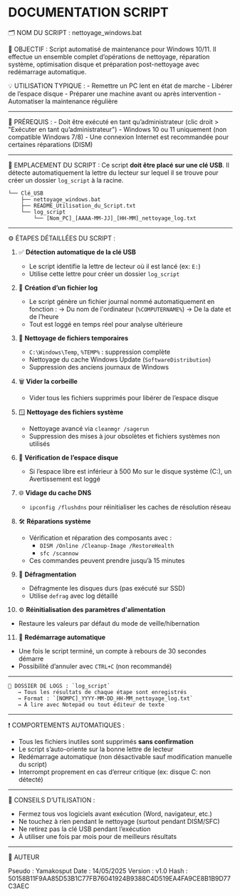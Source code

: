 
DOCUMENTATION SCRIPT
========================================================================================




🗂 NOM DU SCRIPT :
    nettoyage_windows.bat

🔧 OBJECTIF :
    Script automatisé de maintenance pour Windows 10/11. Il effectue un ensemble complet
    d’opérations de nettoyage, réparation système, optimisation disque et préparation
    post-nettoyage avec redémarrage automatique.

💡 UTILISATION TYPIQUE :
    - Remettre un PC lent en état de marche
    - Libérer de l’espace disque
    - Préparer une machine avant ou après intervention
    - Automatiser la maintenance régulière

----------------------------------------------------------------------------------------

🔐 PRÉREQUIS :
    - Doit être exécuté en tant qu’administrateur (clic droit > "Exécuter en tant qu’administrateur")
    - Windows 10 ou 11 uniquement (non compatible Windows 7/8)
    - Une connexion Internet est recommandée pour certaines réparations (DISM)

----------------------------------------------------------------------------------------

📍 EMPLACEMENT DU SCRIPT :
    Ce script **doit être placé sur une clé USB**. Il détecte automatiquement la lettre du
    lecteur sur lequel il se trouve pour créer un dossier `log_script` à la racine.
~~~
└── Clé_USB
    ├── nettoyage_windows.bat
    ├── README_Utilisation_du_Script.txt
    └── log_script
        └── [Nom_PC]_[AAAA-MM-JJ]_[HH-MM]_nettoyage_log.txt
~~~~

----------------------------------------------------------------------------------------

⚙️ ÉTAPES DÉTAILLÉES DU SCRIPT :

1. ✅ **Détection automatique de la clé USB**
   - Le script identifie la lettre de lecteur où il est lancé (ex: `E:`)
   - Utilise cette lettre pour créer un dossier `log_script`

2. 📁 **Création d’un fichier log**
   - Le script génère un fichier journal nommé automatiquement en fonction :
     → Du nom de l'ordinateur (`%COMPUTERNAME%`)
     → De la date et de l’heure
   - Tout est loggé en temps réel pour analyse ultérieure

3. 🧹 **Nettoyage de fichiers temporaires**
   - `C:\Windows\Temp`, `%TEMP%` : suppression complète
   - Nettoyage du cache Windows Update (`SoftwareDistribution`)
   - Suppression des anciens journaux de Windows

4. 🗑️ **Vider la corbeille**
   - Vider tous les fichiers supprimés pour libérer de l’espace disque

5. 🪟 **Nettoyage des fichiers système**
   - Nettoyage avancé via `cleanmgr /sagerun`
   - Suppression des mises à jour obsolètes et fichiers systèmes non utilisés

6. 💾 **Vérification de l’espace disque**
   - Si l’espace libre est inférieur à 500 Mo sur le disque système (C:), un Avertissement est loggé

7. 🌐 **Vidage du cache DNS**
   - `ipconfig /flushdns` pour réinitialiser les caches de résolution réseau

8. 🛠️ **Réparations système**
   - Vérification et réparation des composants avec :
     - `DISM /Online /Cleanup-Image /RestoreHealth`
     - `sfc /scannow`
   - Ces commandes peuvent prendre jusqu’à 15 minutes

9. 💽 **Défragmentation**
   - Défragmente les disques durs (pas exécuté sur SSD)
   - Utilise `defrag` avec log détaillé

10. ⚙️ **Réinitialisation des paramètres d'alimentation**
   - Restaure les valeurs par défaut du mode de veille/hibernation

11. 🔁 **Redémarrage automatique**
   - Une fois le script terminé, un compte à rebours de 30 secondes démarre
   - Possibilité d’annuler avec `CTRL+C` (non recommandé)

----------------------------------------------------------------------------------------
~~~~
📂 DOSSIER DE LOGS : `log_script`
   → Tous les résultats de chaque étape sont enregistrés
   → Format : `[NOMPC]_YYYY-MM-DD_HH-MM_nettoyage_log.txt`
   → À lire avec Notepad ou tout éditeur de texte
~~~~
----------------------------------------------------------------------------------------

❗ COMPORTEMENTS AUTOMATIQUES :
   - Tous les fichiers inutiles sont supprimés **sans confirmation**
   - Le script s’auto-oriente sur la bonne lettre de lecteur
   - Redémarrage automatique (non désactivable sauf modification manuelle du script)
   - Interrompt proprement en cas d’erreur critique (ex: disque C: non détecté)

----------------------------------------------------------------------------------------

📌 CONSEILS D’UTILISATION :
   - Fermez tous vos logiciels avant exécution (Word, navigateur, etc.)
   - Ne touchez à rien pendant le nettoyage (surtout pendant DISM/SFC)
   - Ne retirez pas la clé USB pendant l’exécution
   - À utiliser une fois par mois pour de meilleurs résultats

----------------------------------------------------------------------------------------

📎 AUTEUR

   Pseudo      : Yamakosput
   Date        : 14/05/2025
   Version     : v1.0
   Hash        : 50158B11F9AA85D53B1C77FB76041924B9388C4D519EA4FA9CE8B1B9D77C3AEC